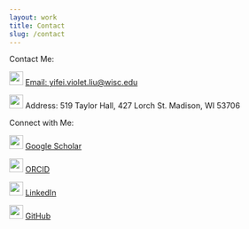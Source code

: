 ```yaml
---
layout: work
title: Contact
slug: /contact
---
```


Contact Me:

<img src="assets/img/icons/email.png" width="25"> [Email: yifei.violet.liu@wisc.edu](mailto:yifei.violet.liu@wisc.edu)

<img src="assets/img/icons/address.png" width="25"> Address: 519 Taylor Hall, 427 Lorch St. Madison, WI 53706


Connect with Me:

<img src="assets/img/icons/scholar.png" width="25"> [Google Scholar](https://scholar.google.com/citations?hl=en&authuser=1&user=HXurJnUAAAAJ)

<img src="assets/img/icons/orcid.png" width="25"> [ORCID](https://orcid.org/0000-0002-0103-2464)

<img src="assets/img/icons/linkedin.png" width="25"> [LinkedIn](https://www.linkedin.com/in/yifei-liu-a56b67135/)

<img src="assets/img/icons/github.png" width="25"> [GitHub](https://github.com/yifei-liu-yl)


